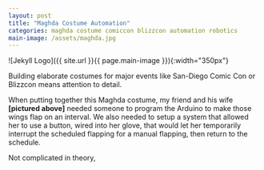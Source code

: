 ```yaml
---
layout: post
title: "Maghda Costume Automation"
categories: maghda costume comiccon blizzcon automation robotics
main-image: /assets/maghda.jpg
---
```


![Jekyll Logo]({{ site.url }}{{ page.main-image }}){:width="350px"}

Building elaborate costumes for major events like San-Diego Comic Con or Blizzcon means attention to detail.

When putting together this Maghda costume, my friend and his wife **[pictured above]** needed someone to program the Arduino to make those wings flap on an interval. We also needed to setup a system that allowed her to use a button, wired into her glove, that would let her temporarily interrupt the scheduled flapping for a manual flapping, then return to the schedule.

Not complicated in theory, 

